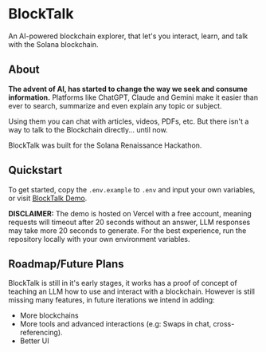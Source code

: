 # BlockTalk

An AI-powered blockchain explorer, that let's you interact, learn, and talk with the Solana blockchain.

## About

**The advent of AI, has started to change the way we seek and consume information.** Platforms like ChatGPT, Claude and Gemini make it easier than ever to search, summarize and even explain any topic or subject.

Using them you can chat with articles, videos, PDFs, etc. But there isn't a way to talk to the Blockchain directly... until now.

BlockTalk was built for the Solana Renaissance Hackathon.

## Quickstart

To get started, copy the `.env.example` to `.env` and input your own variables, or visit [BlockTalk Demo](https://blocktalk-demo.vercel.app/).

**DISCLAIMER:** The demo is hosted on Vercel with a free account, meaning requests will timeout after 20 seconds without an answer, LLM responses may take more 20 seconds to generate. For the best experience, run the repository locally with your own environment variables.

## Roadmap/Future Plans

BlockTalk is still in it's early stages, it works has a proof of concept of teaching an LLM how to use and interact with a blockchain. However is still missing many features, in future iterations we intend in adding:

- More blockchains
- More tools and advanced interactions (e.g: Swaps in chat, cross-referencing).
- Better UI

